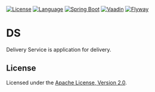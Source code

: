 [![License](https://img.shields.io/hexpm/l/plug.svg)](http://www.apache.org/licenses/LICENSE-2.0.html)
[![Language](https://img.shields.io/badge/Language-Russian-blue.svg)](README.ru-RU.md)
[![Spring Boot](https://img.shields.io/badge/-Spring%20Boot-green)](https://spring.io/projects/spring-boot)
[![Vaadin](https://img.shields.io/badge/-Vaadin-%2300b4f0)](https://vaadin.com/)
[![Flyway](https://img.shields.io/badge/-Flyway-blue)](https://flywaydb.org/)

# DS
Delivery Service is application for delivery.
## License
Licensed under the [Apache License, Version 2.0](http://www.apache.org/licenses/LICENSE-2.0).
